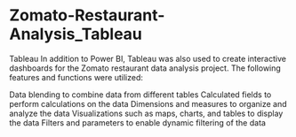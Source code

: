 # Zomato-Restaurant-Analysis_Tableau
Tableau
In addition to Power BI, Tableau was also used to create interactive dashboards for the Zomato restaurant data analysis project. The following features and functions were utilized:

Data blending to combine data from different tables
Calculated fields to perform calculations on the data
Dimensions and measures to organize and analyze the data
Visualizations such as maps, charts, and tables to display the data
Filters and parameters to enable dynamic filtering of the data
